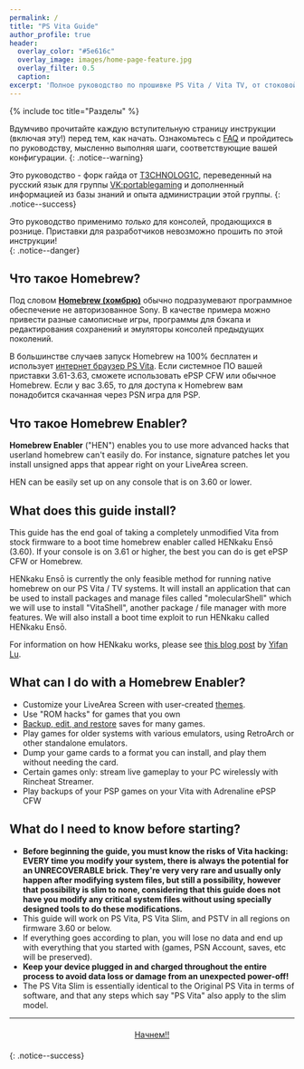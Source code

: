 ```yaml
---
permalink: /
title: "PS Vita Guide"
author_profile: true
header:
  overlay_color: "#5e616c"
  overlay_image: images/home-page-feature.jpg
  overlay_filter: 0.5
  caption:
excerpt: 'Полное руководство по прошивке PS Vita / Vita TV, от стоковой прошивки до HENkaku Ensō (3.60), ePSP CFW (3.61-3.63) или ePSP Homebrew (3.65+).<br />**Последнее изменение:** 25 декабря 2017'
---
```


{% include toc title="Разделы" %}

Вдумчиво прочитайте каждую вступительную страницу инструкции (включая эту!) перед тем, как начать. Ознакомьтесь с [FAQ](faq) и пройдитесь по руководству, мысленно выполняя шаги, соответствующие вашей конфигурации. 
{: .notice--warning}

Это руководство - форк гайда от [T3CHNOLOG1C](http://psvita.guide), переведенный на русский язык для группы [VK:portablegaming](https://vk.com/portablegaming) и дополненный информацией из базы знаний и опыта администрации этой группы. 
{: .notice--success}

Это руководство применимо *только* для консолей, продающихся в рознице. Приставки для разработчиков невозможно прошить по этой инструкции!  
{: .notice--danger}

## Что такое Homebrew?

Под словом [**Homebrew (хомбрю)**](https://ru.wikipedia.org/wiki/homebrew_(%D0%BA%D0%BE%D0%BC%D0%BF%D1%8C%D1%8E%D1%82%D0%B5%D1%80%D0%BD%D1%8B%D0%B5_%D0%B8%D0%B3%D1%80%D1%8B)) обычно подразумевают программное обеспечение не авторизованное Sony. В качестве примера можно привести разные самописные игры, программы для бэкапа и редактирования сохранений и эмуляторы консолей предыдущих поколений.

В большинстве случаев запуск Homebrew на 100% бесплатен и использует [интернет браузер PS Vita](running-henkaku). Если системное ПО вашей приставки 3.61-3.63, сможете использовать ePSP CFW или обычное Homebrew. Если у вас 3.65, то для доступа к Homebrew вам понадобится скачанная через PSN игра для PSP.

## Что такое Homebrew Enabler?

**Homebrew Enabler** ("HEN") enables you to use more advanced hacks that userland homebrew can't easily do. For instance, signature patches let you install unsigned apps that appear right on your LiveArea screen.

HEN can be easily set up on any console that is on 3.60 or lower.

## What does this guide install?

This guide has the end goal of taking a completely unmodified Vita from stock firmware to a boot time homebrew enabler called HENkaku Ensō (3.60). If your console is on 3.61 or higher, the best you can do is get ePSP CFW or Homebrew.

HENkaku Ensō is currently the only feasible method for running native homebrew on our PS Vita / TV systems. It will install an application that can be used to install packages and manage files called "molecularShell" which we will use to install "VitaShell", another package / file manager with more features. We will also install a boot time exploit to run HENkaku called HENkaku Ensō.

For information on how HENkaku works, please see [this blog post](https://yifan.lu/2016/10/20/henkaku-koth-solved/) by [Yifan Lu](https://twitter.com/yifanlu).

## What can I do with a Homebrew Enabler?

+ Customize your LiveArea Screen with user-created [themes](http://vstema.com/).
+ Use "ROM hacks" for games that you own
+ [Backup, edit, and restore](https://github.com/d3m3vilurr/vita-savemgr) saves for many games.
+ Play games for older systems with various emulators, using RetroArch or other standalone emulators.
+ Dump your game cards to a format you can install, and play them without needing the card.
+ Certain games only: stream live gameplay to your PC wirelessly with Rincheat Streamer.
+ Play backups of your PSP games on your Vita with Adrenaline ePSP CFW

## What do I need to know before starting?

+ **Before beginning the guide, you must know the risks of Vita hacking: EVERY time you modify your system, there is always the potential for an UNRECOVERABLE brick. They're very very rare and usually only happen after modifying system files, but still a possibility, however that possibility is slim to none, considering that this guide does not have you modify any critical system files without using specially designed tools to do these modifications.**
+ This guide will work on PS Vita, PS Vita Slim, and PSTV in all regions on firmware 3.60 or below.
+ If everything goes according to plan, you will lose no data and end up with everything that you started with (games, PSN Account, saves, etc will be preserved).
+ **Keep your device plugged in and charged throughout the entire process to avoid data loss or damage from an unexpected power-off!**
+ The PS Vita Slim is essentially identical to the Original PS Vita in terms of software, and that any steps which say "PS Vita" also apply to the slim model.

___

<center><a href="get-started" style="margin:20px auto; text-align:center; display:block; width:200px;" class="btn btn--short">Начнем!!</a></center>
{: .notice--success}